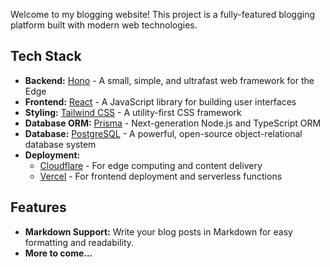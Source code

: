 Welcome to my blogging website! This project is a fully-featured blogging platform built with modern web technologies.

## Tech Stack

- **Backend:** [Hono](https://honojs.dev/) - A small, simple, and ultrafast web framework for the Edge
- **Frontend:** [React](https://reactjs.org/) - A JavaScript library for building user interfaces
- **Styling:** [Tailwind CSS](https://tailwindcss.com/) - A utility-first CSS framework
- **Database ORM:** [Prisma](https://www.prisma.io/) - Next-generation Node.js and TypeScript ORM
- **Database:** [PostgreSQL](https://www.postgresql.org/) - A powerful, open-source object-relational database system
- **Deployment:**
  - [Cloudflare](https://www.cloudflare.com/) - For edge computing and content delivery
  - [Vercel](https://vercel.com/) - For frontend deployment and serverless functions

## Features

- **Markdown Support:** Write your blog posts in Markdown for easy formatting and readability.
- **More to come...**
